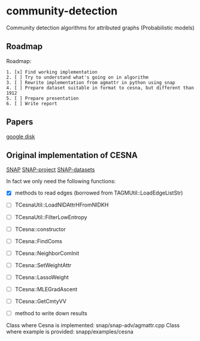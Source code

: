 # community-detection
Community detection algorithms for attributed graphs (Probabilistic models)

## Roadmap
Roadmap:

    1. [x] Find working implementation
    2. [ ] Try to understand what's going on in algorithm
    3. [ ] Rewrite implementation from agmattr in python using snap
    4. [ ] Prepare dataset suitable in format to cesna, but different than 1912
    5. [ ] Prepare presentation
    6. [ ] Write report

## Papers
[google disk](https://drive.google.com/drive/folders/1BtWmRUWvZIepF6DBLkTN3KMiKqUmW25Z?usp=sharing)


## Original implementation of CESNA
[SNAP](https://github.com/snap-stanford/snap)
[SNAP-project](http://snap.stanford.edu/)
[SNAP-datasets](http://snap.stanford.edu/data/index.html)

In fact we only need the following functions:
 - [x] methods to read edges (borrowed from TAGMUtil::LoadEdgeListStr)
 - [ ] TCesnaUtil::LoadNIDAttrHFromNIDKH
 - [ ] TCesnaUtil::FilterLowEntropy
 - [ ] TCesna::constructor
 - [ ] TCesna::FindComs
 - [ ] TCesna::NeighborComInit
 - [ ] TCesna::SetWeightAttr
 - [ ] TCesna::LassoWeight
 - [ ] TCesna::MLEGradAscent
 - [ ] TCesna::GetCmtyVV
 - [ ] method to write down results


Class where Cesna is implemented: snap/snap-adv/agmattr.cpp
Class where example is provided: snapp/examples/cesna
